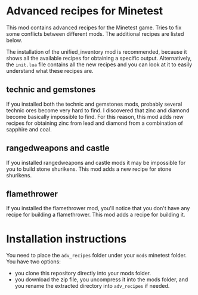 # Advanced recipes for Minetest
This mod contains advanced recipes for the Minetest game.
Tries to fix some conflicts between different mods. The additional recipes are listed below.

The installation of the unified_inventory mod is recommended, because it shows all the available recipes for obtaining a specific output. Alternatively, the `init.lua` file contains all the new recipes and you can look at it to easily understand what these recipes are.

## technic and gemstones
If you installed both the technic and gemstones mods, probably several technic ores
become very hard to find. I discovered that zinc and diamond become basically impossible
to find. For this reason, this mod adds new recipes for obtaining zinc from lead and
diamond from a combination of sapphire and coal.

## rangedweapons and castle
If you installed rangedweapons and castle mods it may be impossible for you to build stone
shurikens. This mod adds a new recipe for stone shurikens.

## flamethrower
If you installed the flamethrower mod, you'll notice that you don't have any recipe for building a flamethrower. This mod adds a recipe for building it.

# Installation instructions
You need to place the `adv_recipes` folder under your `mods` minetest folder. You have two options:

* you clone this repository directly into your mods folder.
* you download the zip file, you uncompress it into the mods folder, and you rename the extracted directory into `adv_recipes` if needed.
